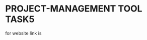 # PROJECT-MANAGEMENT TOOL TASK5

for website link is 
<a href="https://project-management-tool-1-a6u9.onrender.com"/>
